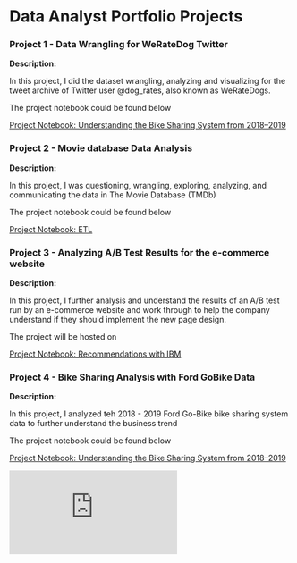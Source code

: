# Data Analyst Portfolio Projects

### Project 1 - Data Wrangling for WeRateDog Twitter

**Description:** 

In this project, I did the dataset wrangling, analyzing and visualizing for the tweet archive of Twitter user @dog_rates, also known as WeRateDogs.

The project notebook could be found below

[Project Notebook: Understanding the Bike Sharing System from 2018–2019](https://github.com/huizishao/Udacity_DataScientist_Nanodegree/tree/master/Project%201%20-%20Write%20a%20Data%20Science%20Blog)

### Project 2 - Movie database Data Analysis

**Description:**

In this project, I was questioning, wrangling, exploring, analyzing, and communicating the data in The Movie Database (TMDb)

The project notebook could be found below

[Project Notebook: ETL](https://github.com/huizishao/Udacity_DataScientist_Nanodegree/tree/master/Project%202%20-%20Disaster%20Response%20Webapp/data)

### Project 3 - Analyzing A/B Test Results for the e-commerce website

**Description:**

In this project, I further analysis and understand the results of an A/B test run by an e-commerce website and work through to help the company understand if they should implement the new page design.

The project will be hosted on 

[Project Notebook: Recommendations with IBM](https://github.com/huizishao/Udacity_DataScientist_Nanodegree/tree/master/Project%203%20-%20Recommendation%20systems%20with%20IBM%20)


### Project 4 - Bike Sharing Analysis with Ford GoBike Data

**Description:**

In this project, I analyzed teh 2018 - 2019 Ford Go-Bike bike sharing system data to further understand the business trend

The project notebook could be found below

[Project Notebook: Understanding the Bike Sharing System from 2018–2019](https://github.com/huizishao/Udacity_DataScientist_Nanodegree/tree/master/Project%201%20-%20Write%20a%20Data%20Science%20Blog)

![Certificate](https://github.com/huizishao/Udacity_DataScientist_Nanodegree/blob/master/Data%20Scientist%20Nanodegree.pdf)
